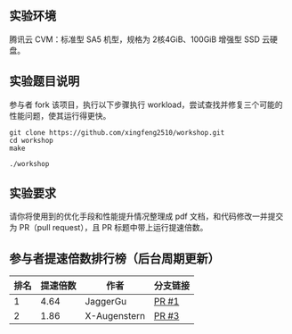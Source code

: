 ## 实验环境

腾讯云 CVM：标准型 SA5 机型，规格为 2核4GiB、100GiB 增强型 SSD 云硬盘。


## 实验题目说明

参与者 fork 该项目，执行以下步骤执行 workload，尝试查找并修复三个可能的性能问题，使其运行得更快。

```
git clone https://github.com/xingfeng2510/workshop.git
cd workshop
make

./workshop
```


## 实验要求

请你将使用到的优化手段和性能提升情况整理成 pdf 文档，和代码修改一并提交为 PR（pull request），且 PR 标题中带上运行提速倍数。


## 参与者提速倍数排行榜（后台周期更新）

<!-- RANKING_START -->
| 排名 | 提速倍数 | 作者 | 分支链接 |
|------|----------|------|--------|
| 1 |  4.64 | JaggerGu | [PR #1](https://github.com/xingfeng2510/workshop/pull/1) |
| 2 |  1.86 | X-Augenstern | [PR #3](https://github.com/xingfeng2510/workshop/pull/3) |
<!-- RANKING_END -->
